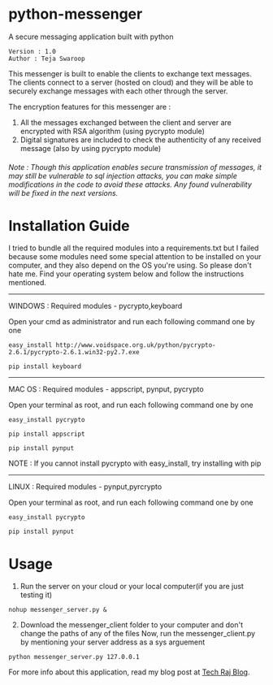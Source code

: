 # python-messenger

A secure messaging application built with python
```
Version : 1.0
Author : Teja Swaroop
```


This messenger is built to enable the clients to exchange text messages. The clients connect to a server (hosted on cloud) and they will be able to securely exchange messages with each other through the server.

The encryption features for this messenger are : 
1. All the messages exchanged between the client and server are encrypted with RSA algorithm (using pycrypto module)
2. Digital signatures are included to check the authenticity of any received message (also by using pycrypto module)

###### Note : Though this application enables secure transmission of messages, it may still be vulnerable to sql injection attacks, you can make simple modifications in the code to avoid these attacks. Any found vulnerability will be fixed in the next versions.


# Installation Guide
I tried to bundle all the required modules into a requirements.txt but I failed because some modules need some special attention to be installed on your computer, and they also depend on the OS you're using. So please don't hate me.
Find your operating system below and follow the instructions mentioned.

-------------------------------------------------------------------------------

WINDOWS : 
Required modules - pycrypto,keyboard

Open your cmd as administrator and run each following command one by one

```easy_install http://www.voidspace.org.uk/python/pycrypto-2.6.1/pycrypto-2.6.1.win32-py2.7.exe```

```pip install keyboard```



-------------------------------------------------------------------------------



MAC OS : 
Required modules - appscript, pynput, pycrypto

Open your terminal as root, and run each following command one by one

```easy_install pycrypto```

```pip install appscript```

```pip install pynput```

NOTE : If you cannot install pycrypto with easy_install, try installing with pip



-------------------------------------------------------------------------------



LINUX : 
Required modules - pynput,pyrcrypto

Open your terminal as root, and run each following command one by one

```easy_install pycrypto```

```pip install pynput```


# Usage
1. Run the server on your cloud or your local computer(if you are just testing it)
```
nohup messenger_server.py &
```
2. Download the messenger_client folder to your computer and don't change the paths of any of the files
Now, run the messenger_client.py by mentioning your server address as a sys arguement
```
python messenger_server.py 127.0.0.1
```
For more info about this application, read my blog post at [Tech Raj Blog](https://blog.techraj156.com/).
